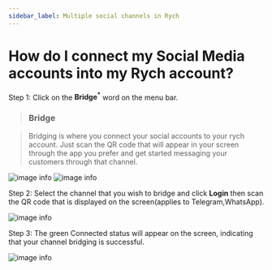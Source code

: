 ```yaml
---
sidebar_label: Multiple social channels in Rych
---
```

# How do I connect my Social Media accounts into my Rych account?

Step 1: Click on the **Bridge<sup>*</sup>** word on the menu bar.

> ### Bridge

> Bridging is where you connect your social accounts to your rych account. Just scan the QR code that will appear in your screen through the app you prefer and get started messaging your customers through that channel.

![image info](../../../static/img/q3/step1.png)
![image info](../../../static/img/q3/step12.jpg)

Step 2: Select the channel that you wish to bridge and click **Login** then scan the QR code that is displayed on the screen(applies to Telegram,WhatsApp).

![image info](../../../static/img/q3/step2.jpg)

Step 3: The green Connected status will appear on the screen, indicating that your channel bridging is successful.

![image info](../../static/img/q3/step3.jpg)
